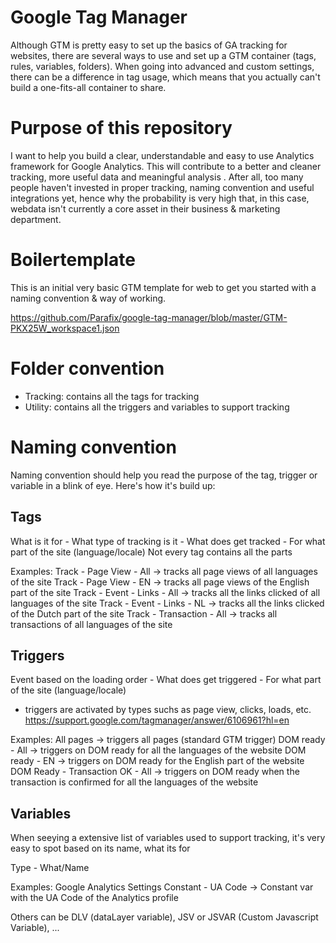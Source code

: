 # Google Tag Manager
Although GTM is pretty easy to set up the basics of GA tracking for websites, there are several ways to use and set up a GTM container (tags, rules, variables, folders). When going into advanced and custom settings, there can be a difference in tag usage, which means that you actually can't build a one-fits-all container to share.

# Purpose of this repository
I want to help you build a clear, understandable and easy to use Analytics framework for Google Analytics. This will contribute to a better and cleaner tracking, more useful data and meaningful analysis . After all, too many people haven't invested in proper tracking, naming convention and useful integrations yet, hence why the probability is very high that, in this case, webdata isn't currently a core asset in their business & marketing department.

# Boilertemplate
This is an initial very basic GTM template for web
to get you started with a naming convention & way of working.

https://github.com/Parafix/google-tag-manager/blob/master/GTM-PKX25W_workspace1.json

# Folder convention
- Tracking: contains all the tags for tracking
- Utility: contains all the triggers and variables to support tracking

# Naming convention
Naming convention should help you read the purpose of the tag, trigger or variable in a blink of eye.
Here's how it's build up:

## Tags
What is it for - What type of tracking is it - What does get tracked - For what part of the site (language/locale)
Not every tag contains all the parts

Examples:
Track - Page View - All -> tracks all page views of all languages of the site
Track - Page View - EN -> tracks all page views of the English part of the site
Track - Event - Links - All -> tracks all the links clicked of all languages of the site
Track - Event - Links - NL -> tracks all the links clicked of the Dutch part of the site
Track - Transaction - All -> tracks all transactions of all languages of the site

## Triggers
Event based on the loading order - What does get triggered - For what part of the site (language/locale)
* triggers are activated by types suchs as page view, clicks, loads, etc.
https://support.google.com/tagmanager/answer/6106961?hl=en

Examples:
All pages -> triggers all pages (standard GTM trigger)
DOM ready - All -> triggers on DOM ready for all the languages of the website
DOM ready - EN -> triggers on DOM ready for the English part of the website
DOM Ready - Transaction OK - All -> triggers on DOM ready when the transaction is confirmed for all the languages of the website

## Variables
When seeying a extensive list of variables used to support tracking,
it's very easy to spot based on its name, what its for

Type - What/Name

Examples:
Google Analytics Settings 
Constant - UA Code -> Constant var with the UA Code of the Analytics profile

Others can be DLV (dataLayer variable), JSV or JSVAR (Custom Javascript Variable), ...
